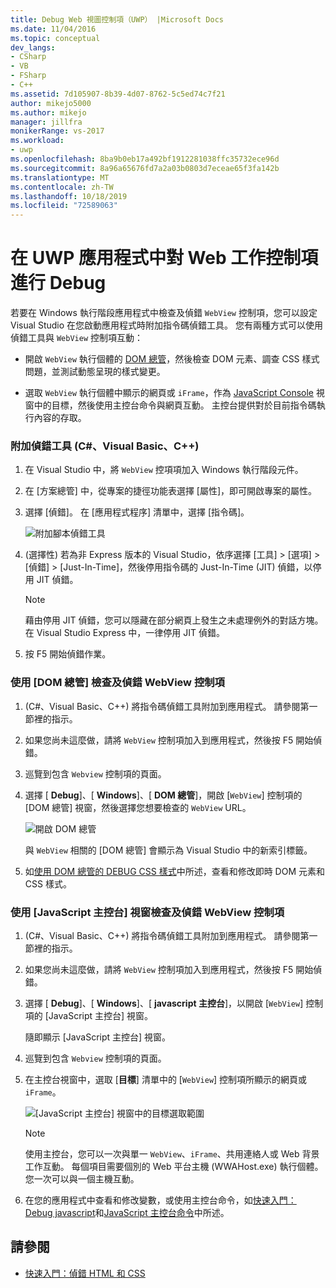 ```yaml
---
title: Debug Web 視圖控制項（UWP） |Microsoft Docs
ms.date: 11/04/2016
ms.topic: conceptual
dev_langs:
- CSharp
- VB
- FSharp
- C++
ms.assetid: 7d105907-8b39-4d07-8762-5c5ed74c7f21
author: mikejo5000
ms.author: mikejo
manager: jillfra
monikerRange: vs-2017
ms.workload:
- uwp
ms.openlocfilehash: 8ba9b0eb17a492bf1912281038ffc35732ece96d
ms.sourcegitcommit: 8a96a65676fd7a2a03b0803d7eceae65f3fa142b
ms.translationtype: MT
ms.contentlocale: zh-TW
ms.lasthandoff: 10/18/2019
ms.locfileid: "72589063"
---
```

# <a name="debug-a-webview-control-in-a-uwp-app"></a>在 UWP 應用程式中對 Web 工作控制項進行 Debug

 若要在 Windows 執行階段應用程式中檢查及偵錯 `WebView` 控制項，您可以設定 Visual Studio 在您啟動應用程式時附加指令碼偵錯工具。 您有兩種方式可以使用偵錯工具與 `WebView` 控制項互動：

- 開啟 `WebView` 執行個體的 [DOM 總管](../debugger/quickstart-debug-html-and-css.md)，然後檢查 DOM 元素、調查 CSS 樣式問題，並測試動態呈現的樣式變更。

- 選取 `WebView` 執行個體中顯示的網頁或 `iFrame`，作為 [JavaScript Console](../debugger/javascript-console-commands.md?view=vs-2017) 視窗中的目標，然後使用主控台命令與網頁互動。 主控台提供對於目前指令碼執行內容的存取。

### <a name="attach-the-debugger-c-visual-basic-c"></a>附加偵錯工具 (C#、Visual Basic、C++)

1. 在 Visual Studio 中，將 `WebView` 控項項加入 Windows 執行階段元件。

2. 在 [方案總管] 中，從專案的捷徑功能表選擇 [屬性]，即可開啟專案的屬性。

3. 選擇 [偵錯]。 在 [應用程式程序] 清單中，選擇 [指令碼]。

     ![附加腳本偵錯工具](../debugger/media/js_dom_webview_script_debugger.png "JS_DOM_WebView_Script_Debugger")

4. (選擇性) 若為非 Express 版本的 Visual Studio，依序選擇 [工具] > [選項] > [偵錯] > [Just-In-Time]，然後停用指令碼的 Just-In-Time (JIT) 偵錯，以停用 JIT 偵錯。

    > [!NOTE]
    > 藉由停用 JIT 偵錯，您可以隱藏在部分網頁上發生之未處理例外的對話方塊。 在 Visual Studio Express 中，一律停用 JIT 偵錯。

5. 按 F5 開始偵錯作業。

### <a name="use-the-dom-explorer-to-inspect-and-debug-a-webview-control"></a>使用 [DOM 總管] 檢查及偵錯 WebView 控制項

1. (C#、Visual Basic、C++)  將指令碼偵錯工具附加到應用程式。 請參閱第一節裡的指示。

2. 如果您尚未這麼做，請將 `WebView` 控制項加入到應用程式，然後按 F5 開始偵錯。

3. 巡覽到包含 `Webview` 控制項的頁面。

4. 選擇 [ **Debug**]、[ **Windows**]、[ **DOM 總管**]，開啟 [`WebView`] 控制項的 [DOM 總管] 視窗，然後選擇您想要檢查的 `WebView` URL。

     ![開啟 DOM 總管](../debugger/media/js_dom_webview.png "JS_DOM_WebView")

     與 `WebView` 相關的 [DOM 總管] 會顯示為 Visual Studio 中的新索引標籤。

5. 如[使用 DOM 總管的 DEBUG CSS 樣式](/visualstudio/debugger/quickstart-debug-html-and-css)中所述，查看和修改即時 DOM 元素和 CSS 樣式。

### <a name="use-the-javascript-console-window-to-inspect-and-debug-a-webview-control"></a>使用 [JavaScript 主控台] 視窗檢查及偵錯 WebView 控制項

1. (C#、Visual Basic、C++)  將指令碼偵錯工具附加到應用程式。 請參閱第一節裡的指示。

2. 如果您尚未這麼做，請將 `WebView` 控制項加入到應用程式，然後按 F5 開始偵錯。

3. 選擇 [ **Debug**]、[ **Windows**]、[ **javascript 主控台**]，以開啟 [`WebView`] 控制項的 [JavaScript 主控台] 視窗。

     隨即顯示 [JavaScript 主控台] 視窗。

4. 巡覽到包含 `Webview` 控制項的頁面。

5. 在主控台視窗中，選取 [**目標**] 清單中的 [`WebView`] 控制項所顯示的網頁或 `iFrame`。

     ![[JavaScript 主控台] 視窗中的目標選取範圍](../debugger/media/js_console_target.png "JS_Console_Target")

    > [!NOTE]
    > 使用主控台，您可以一次與單一 `WebView`、`iFrame`、共用連絡人或 Web 背景工作互動。 每個項目需要個別的 Web 平台主機 (WWAHost.exe) 執行個體。 您一次可以與一個主機互動。

6. 在您的應用程式中查看和修改變數，或使用主控台命令，如[快速入門： Debug javascript](../debugger/quickstart-debug-javascript-using-the-console.md)和[JavaScript 主控台命令](../debugger/javascript-console-commands.md?view=vs-2017)中所述。

## <a name="see-also"></a>請參閱

- [快速入門：偵錯 HTML 和 CSS](../debugger/quickstart-debug-html-and-css.md)